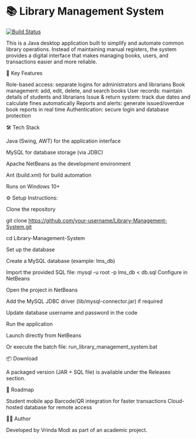 

# 📚 Library Management System

[![Build Status](https://github.com/Vrindamodi/Library-Management-System/actions/workflows/ant.yml/badge.svg)](https://github.com/Vrindamodi/Library-Management-System/actions/workflows/ant.yml)


This is a Java desktop application built to simplify and automate common library operations. Instead of maintaining manual registers, the system provides a digital interface that makes managing books, users, and transactions easier and more reliable.

🚀 Key Features

Role-based access: separate logins for administrators and librarians
Book management: add, edit, delete, and search books
User records: maintain details of students and librarians
Issue & return system: track due dates and calculate fines automatically
Reports and alerts: generate issued/overdue book reports in real time
Authentication: secure login and database protection

🛠️ Tech Stack

Java (Swing, AWT) for the application interface

MySQL for database storage (via JDBC)

Apache NetBeans as the development environment

Ant (build.xml) for build automation

Runs on Windows 10+

⚙️ Setup Instructions:

Clone the repository

git clone https://github.com/your-username/Library-Management-System.git

cd Library-Management-System

Set up the database

Create a MySQL database (example: lms_db)

Import the provided SQL file:
mysql -u root -p lms_db < db.sql
Configure in NetBeans

Open the project in NetBeans

Add the MySQL JDBC driver (lib/mysql-connector.jar) if required

Update database username and password in the code

Run the application

Launch directly from NetBeans

Or execute the batch file:
run_library_management_system.bat

📦 Download

A packaged version (JAR + SQL file) is available under the Releases section.

🔮 Roadmap

Student mobile app
Barcode/QR integration for faster transactions
Cloud-hosted database for remote access

👨‍💻 Author

Developed by Vrinda Modi as part of an academic project.
